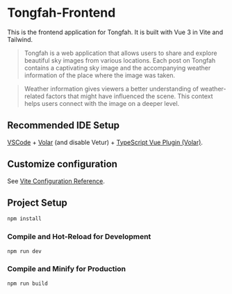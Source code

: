 # Tongfah-Frontend
This is the frontend application for Tongfah. It is built with Vue 3 in Vite and Tailwind.

> Tongfah is a web application that allows users to share and explore beautiful sky images from various locations. Each post on Tongfah contains a captivating sky image and the accompanying weather information of the place where the image was taken.

> Weather information gives viewers a better understanding of weather-related factors that might have influenced the scene. This context helps users connect with the image on a deeper level.

## Recommended IDE Setup

[VSCode](https://code.visualstudio.com/) + [Volar](https://marketplace.visualstudio.com/items?itemName=Vue.volar) (and disable Vetur) + [TypeScript Vue Plugin (Volar)](https://marketplace.visualstudio.com/items?itemName=Vue.vscode-typescript-vue-plugin).

## Customize configuration

See [Vite Configuration Reference](https://vitejs.dev/config/).

## Project Setup

```sh
npm install
```

### Compile and Hot-Reload for Development

```sh
npm run dev
```

### Compile and Minify for Production

```sh
npm run build
```
